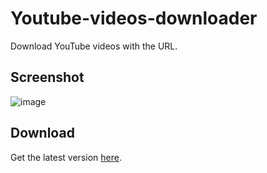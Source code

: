 # Youtube-videos-downloader

Download YouTube videos with the URL.

## Screenshot

![image](https://github.com/FLEX-TLB/Youtube-videos-downloader/assets/111319882/376d7911-4c6c-4b7f-bbce-cd71c842f075)


## Download

Get the latest version [here](https://github.com/FLEX-TLB/Youtube-videos-downloader/releases/latest).
